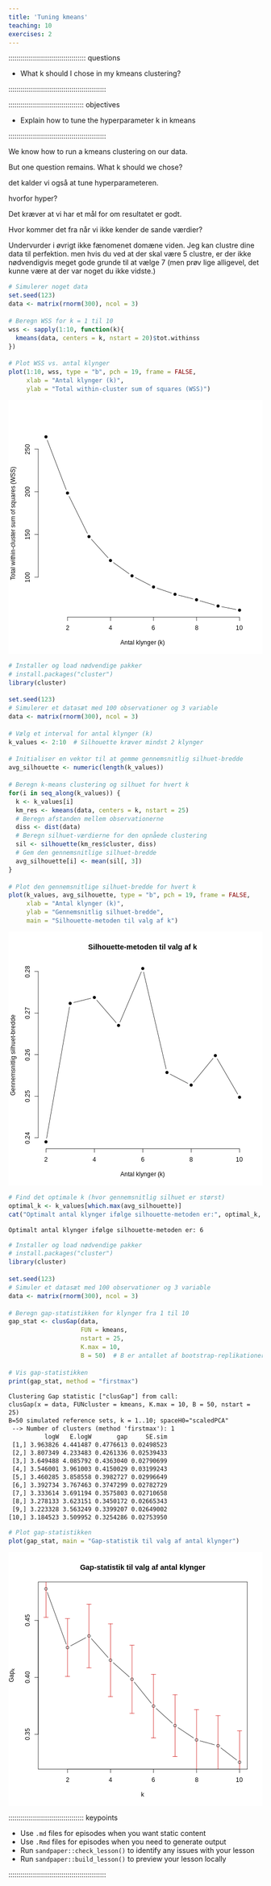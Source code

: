 ```yaml
---
title: 'Tuning kmeans'
teaching: 10
exercises: 2
---
```


:::::::::::::::::::::::::::::::::::::: questions 

- What k should I chose in my kmeans clustering?

::::::::::::::::::::::::::::::::::::::::::::::::

::::::::::::::::::::::::::::::::::::: objectives

- Explain how to tune the hyperparameter k in kmeans


::::::::::::::::::::::::::::::::::::::::::::::::


We know how to run a kmeans clustering on our data.

But one question remains. What k should we chose? 

det kalder vi også at tune hyperparameteren. 

hvorfor hyper? 

Det kræver at vi har et mål for om resultatet er godt.

Hvor kommer det fra når vi ikke kender de sande værdier?

Undervurder i øvrigt ikke fænomenet domæne viden. Jeg kan
clustre dine data til perfektion. men hvis du ved at der skal
være 5 clustre, er der ikke nødvendigvis meget gode grunde til
at vælge 7 (men prøv lige alligevel, det kunne være at der
var noget du ikke vidste.)


``` r
# Simulerer noget data
set.seed(123)
data <- matrix(rnorm(300), ncol = 3)

# Beregn WSS for k = 1 til 10
wss <- sapply(1:10, function(k){
  kmeans(data, centers = k, nstart = 20)$tot.withinss
})

# Plot WSS vs. antal klynger
plot(1:10, wss, type = "b", pch = 19, frame = FALSE,
     xlab = "Antal klynger (k)",
     ylab = "Total within-cluster sum of squares (WSS)")
```

<img src="fig/tuning-kmeans-rendered-unnamed-chunk-1-1.png" style="display: block; margin: auto;" />



``` r
# Installer og load nødvendige pakker
# install.packages("cluster")
library(cluster)

set.seed(123)
# Simulerer et datasæt med 100 observationer og 3 variable
data <- matrix(rnorm(300), ncol = 3)

# Vælg et interval for antal klynger (k)
k_values <- 2:10  # Silhouette kræver mindst 2 klynger

# Initialiser en vektor til at gemme gennemsnitlig silhuet-bredde
avg_silhouette <- numeric(length(k_values))

# Beregn k-means clustering og silhuet for hvert k
for(i in seq_along(k_values)) {
  k <- k_values[i]
  km_res <- kmeans(data, centers = k, nstart = 25)
  # Beregn afstanden mellem observationerne
  diss <- dist(data)
  # Beregn silhuet-værdierne for den opnåede clustering
  sil <- silhouette(km_res$cluster, diss)
  # Gem den gennemsnitlige silhuet-bredde
  avg_silhouette[i] <- mean(sil[, 3])
}

# Plot den gennemsnitlige silhuet-bredde for hvert k
plot(k_values, avg_silhouette, type = "b", pch = 19, frame = FALSE,
     xlab = "Antal klynger (k)",
     ylab = "Gennemsnitlig silhuet-bredde",
     main = "Silhouette-metoden til valg af k")
```

<img src="fig/tuning-kmeans-rendered-unnamed-chunk-2-1.png" style="display: block; margin: auto;" />

``` r
# Find det optimale k (hvor gennemsnitlig silhuet er størst)
optimal_k <- k_values[which.max(avg_silhouette)]
cat("Optimalt antal klynger ifølge silhouette-metoden er:", optimal_k, "\n")
```

``` output
Optimalt antal klynger ifølge silhouette-metoden er: 6 
```

``` r
# Installer og load nødvendige pakker
# install.packages("cluster")
library(cluster)

set.seed(123)
# Simuler et datasæt med 100 observationer og 3 variable
data <- matrix(rnorm(300), ncol = 3)

# Beregn gap-statistikken for klynger fra 1 til 10
gap_stat <- clusGap(data,
                    FUN = kmeans,
                    nstart = 25,
                    K.max = 10,
                    B = 50)  # B er antallet af bootstrap-replikationer

# Vis gap-statistikken
print(gap_stat, method = "firstmax")
```

``` output
Clustering Gap statistic ["clusGap"] from call:
clusGap(x = data, FUNcluster = kmeans, K.max = 10, B = 50, nstart = 25)
B=50 simulated reference sets, k = 1..10; spaceH0="scaledPCA"
 --> Number of clusters (method 'firstmax'): 1
          logW   E.logW       gap     SE.sim
 [1,] 3.963826 4.441487 0.4776613 0.02498523
 [2,] 3.807349 4.233483 0.4261336 0.02539433
 [3,] 3.649488 4.085792 0.4363040 0.02790699
 [4,] 3.546001 3.961003 0.4150029 0.03199243
 [5,] 3.460285 3.858558 0.3982727 0.02996649
 [6,] 3.392734 3.767463 0.3747299 0.02782729
 [7,] 3.333614 3.691194 0.3575803 0.02710658
 [8,] 3.278133 3.623151 0.3450172 0.02665343
 [9,] 3.223328 3.563249 0.3399207 0.02649002
[10,] 3.184523 3.509952 0.3254286 0.02753950
```

``` r
# Plot gap-statistikken
plot(gap_stat, main = "Gap-statistik til valg af antal klynger")
```

<img src="fig/tuning-kmeans-rendered-unnamed-chunk-3-1.png" style="display: block; margin: auto;" />


::::::::::::::::::::::::::::::::::::: keypoints 

- Use `.md` files for episodes when you want static content
- Use `.Rmd` files for episodes when you need to generate output
- Run `sandpaper::check_lesson()` to identify any issues with your lesson
- Run `sandpaper::build_lesson()` to preview your lesson locally

::::::::::::::::::::::::::::::::::::::::::::::::

